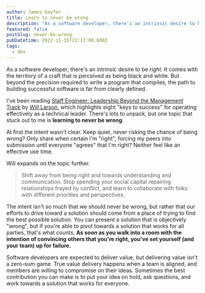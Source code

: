 ```yaml
---
author: James Gayfer
title: Learn to never be wrong
description: "As a software developer, there's an intrinsic desire to be right, but that desire can lead to ineffective teams, especially in leadership positions."
featured: false
postSlug: never-be-wrong
pubDatetime: 2022-11-15T21:17:00.000Z
tags:
  - dev
---
```


As a software developer, there's an intrinsic desire to be _right_. It comes with the territory of a craft that is perceived as being black and white. But beyond the precision required to write a program that compiles, the path to building successful software is far from clearly defined.

I've been reading [Staff Engineer: Leadership Beyond the Management Track](https://staffeng.com/book) by [Will Larson](https://twitter.com/lethain), which highlights eight "keys to success" for operating effectively as a technical leader. There's lots to unpack, but one topic that stuck out to me is **learning to never be wrong**.

At first the intent wasn't clear. Keep quiet, never risking the chance of being wrong? Only share when certain I'm "right", forcing my peers into submission until everyone "agrees" that I'm right? Neither feel like an effective use time.

Will expands on the topic further.

> Shift away from being right and towards understanding and communication. Stop spending your social capital repairing relationships frayed by conflict, and learn to collaborate with folks with different priorities and perspectives.

The intent isn't so much that we should never be wrong, but rather that our efforts to drive toward a solution should come from a place of trying to find the best possible solution. You can present a solution that is objectively "wrong", but if you're able to pivot towards a solution that works for all parties, that's what counts. **As soon as you walk into a room with the intention of convincing others that you're right, you've set yourself (and your team) up for failure.**

Software developers are expected to deliver value, but delivering value isn't a zero-sum game. True value delivery happens when a team is aligned, and members are willing to compromise on their ideas. Sometimes the best contribution you can make is to put your idea on hold, ask questions, and work towards a solution that works for everyone.

